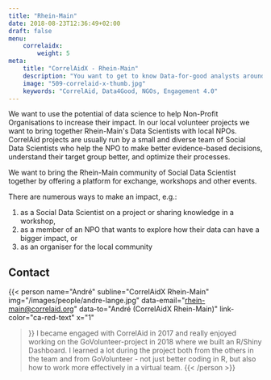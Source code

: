 ```yaml
---
title: "Rhein-Main"
date: 2018-08-23T12:36:49+02:00
draft: false
menu: 
    correlaidx:
        weight: 5
meta:
    title: "CorrelAidX - Rhein-Main"
    description: "You want to get to know Data-for-good analysts around you and use data for social good? In this case, you are interested in CorrelAidX!"
    image: "509-correlaid-x-thumb.jpg"
    keywords: "CorrelAid, Data4Good, NGOs, Engagement 4.0"
---
```


We want to use the potential of data science to help Non-Profit Organisations to increase their impact. In our local volunteer projects we want to bring together Rhein-Main's Data Scientists with local NPOs.
CorrelAid projects are usually run by a small and diverse team of Social Data Scientists who help the NPO to make better evidence-based decisions, understand their target group better, and optimize their processes.

We want to bring the Rhein-Main community of Social Data Scientist together by offering a platform for exchange, workshops and other events.

There are numerous ways to make an impact, e.g.:

1.    as a Social Data Scientist on a project or sharing knowledge in a workshop,
2.    as a member of an NPO that wants to explore how their data can have a bigger impact, or
3.    as an organiser for the local community


## Contact

{{< person 
    name="André"
    subline="CorrelAidX Rhein-Main"
    img="/images/people/andre-lange.jpg"
    data-email="rhein-main@correlaid.org"
    data-to="André (CorrelAidX Rhein-Main)"
    link-color="ca-red-text"
    x="1"
>}}
I became engaged with CorrelAid in 2017 and really enjoyed working on the GoVolunteer-project in 2018 where we built an R/Shiny Dashboard. I learned a lot during the project both from the others in the team and from GoVolunteer - not just better coding in R, but also how to work more effectively in a virtual team.
{{< /person >}}